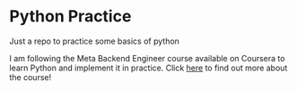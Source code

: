 # Python Practice

Just a repo to practice some basics of python

I am following the Meta Backend Engineer course available on Coursera to learn Python and implement it in practice.
Click <a href="https://www.coursera.org/learn/programming-in-python/home/welcome">here</a> to find out more about the course!
